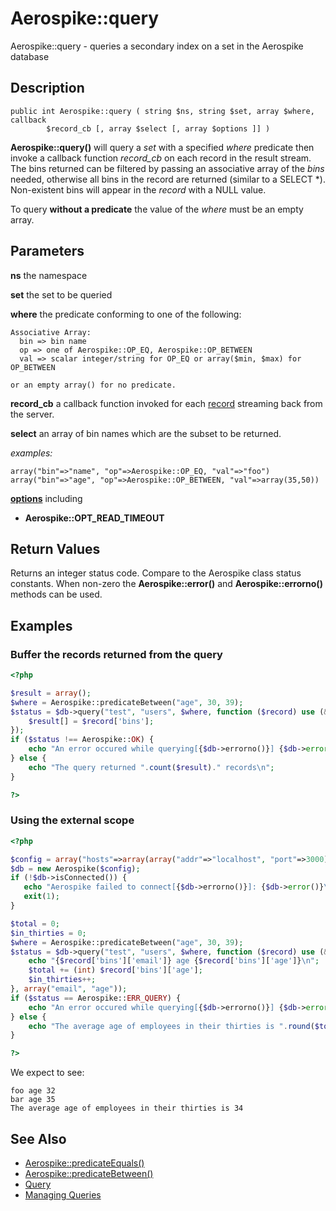 
# Aerospike::query

Aerospike::query - queries a secondary index on a set in the Aerospike database

## Description

```
public int Aerospike::query ( string $ns, string $set, array $where, callback
        $record_cb [, array $select [, array $options ]] )
```

**Aerospike::query()** will query a *set* with a specified *where* predicate
then invoke a callback function *record_cb* on each record in the result stream.
The bins returned can be filtered by passing an associative array of the *bins*
needed, otherwise all bins in the record are returned (similar to a SELECT \*).
Non-existent bins will appear in the *record* with a NULL value.

To query **without a predicate** the value of the *where* must be an empty array.

## Parameters

**ns** the namespace

**set** the set to be queried

**where** the predicate conforming to one of the following:
```
Associative Array:
  bin => bin name
  op => one of Aerospike::OP_EQ, Aerospike::OP_BETWEEN
  val => scalar integer/string for OP_EQ or array($min, $max) for OP_BETWEEN

or an empty array() for no predicate.
```

**record_cb** a callback function invoked for each [record](aerospike_get.md#parameters) streaming back from the server.

**select** an array of bin names which are the subset to be returned.

*examples:*
```
array("bin"=>"name", "op"=>Aerospike::OP_EQ, "val"=>"foo")
array("bin"=>"age", "op"=>Aerospike::OP_BETWEEN, "val"=>array(35,50))
```

**[options](aerospike.md)** including
- **Aerospike::OPT_READ_TIMEOUT**

## Return Values

Returns an integer status code.  Compare to the Aerospike class status
constants.  When non-zero the **Aerospike::error()** and
**Aerospike::errorno()** methods can be used.

## Examples

### Buffer the records returned from the query

```php
<?php

$result = array();
$where = Aerospike::predicateBetween("age", 30, 39);
$status = $db->query("test", "users", $where, function ($record) use (&$results) {
    $result[] = $record['bins'];
});
if ($status !== Aerospike::OK) {
    echo "An error occured while querying[{$db->errorno()}] {$db->error()}\n";
} else {
    echo "The query returned ".count($result)." records\n";
}

?>
```


### Using the external scope

```php
<?php

$config = array("hosts"=>array(array("addr"=>"localhost", "port"=>3000)));
$db = new Aerospike($config);
if (!$db->isConnected()) {
   echo "Aerospike failed to connect[{$db->errorno()}]: {$db->error()}\n";
   exit(1);
}

$total = 0;
$in_thirties = 0;
$where = Aerospike::predicateBetween("age", 30, 39);
$status = $db->query("test", "users", $where, function ($record) use (&$total, &$in_thirties) {
    echo "{$record['bins']['email']} age {$record['bins']['age']}\n";
    $total += (int) $record['bins']['age'];
    $in_thirties++;
}, array("email", "age"));
if ($status == Aerospike::ERR_QUERY) {
    echo "An error occured while querying[{$db->errorno()}] {$db->error()}\n";
} else {
    echo "The average age of employees in their thirties is ".round($total / $in_thirties)."\n";
}

?>
```

We expect to see:

```
foo age 32
bar age 35
The average age of employees in their thirties is 34
```

## See Also

- [Aerospike::predicateEquals()](aerospike_predicateequals.md)
- [Aerospike::predicateBetween()](aerospike_predicatebetween.md)
- [Query](http://www.aerospike.com/docs/guide/query.html)
- [Managing Queries](http://www.aerospike.com/docs/operations/manage/queries/index.html)

